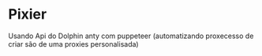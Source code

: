 # Pixier
Usando Api do Dolphin anty com puppeteer (automatizando proxecesso de criar são de uma proxies personalisada)

